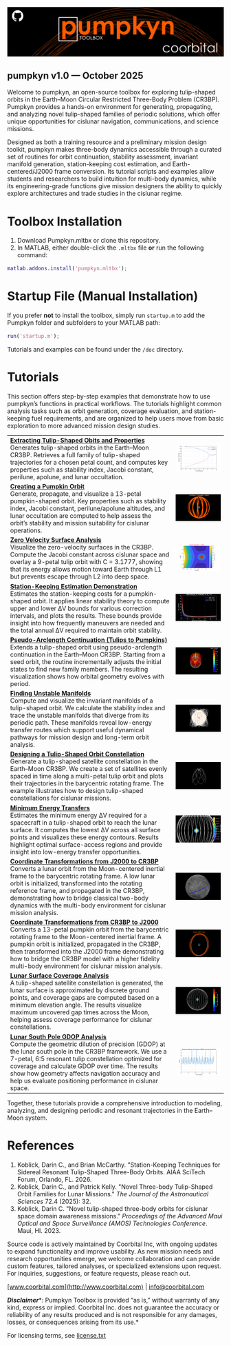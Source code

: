 

![image_0.png](./ReadMe_media/image_0.png)

## **pumpkyn v1.0 — October 2025**

Welcome to pumpkyn, an open\-source toolbox for exploring tulip\-shaped orbits in the Earth–Moon Circular Restricted Three\-Body Problem (CR3BP). Pumpkyn provides a hands\-on environment for generating, propagating, and analyzing novel tulip\-shaped families of periodic solutions, which offer unique opportunities for cislunar navigation, communications, and science missions.


Designed as both a training resource and a preliminary mission design toolkit, pumpkyn makes  three\-body dynamics accessible through a curated set of routines for orbit continuation, stability assessment, invariant manifold generation, station\-keeping cost estimation, and Earth\-centered/J2000 frame conversion. Its tutorial scripts and examples allow students and researchers to build intuition for multi\-body dynamics, while its engineering\-grade functions give mission designers the ability to quickly explore architectures and trade studies in the cislunar regime.

# Toolbox Installation
1.  Download Pumpkyn.mltbx or clone this repository.
2. In MATLAB, either double\-click the `.mltbx` file **or** run the following command:
```matlab
matlab.addons.install('pumpkyn.mltbx');
```
# Startup File (Manual Installation)

If you prefer **not** to install the toolbox, simply run `startup.m` to add the Pumpkyn folder and subfolders to your MATLAB path:

```matlab
run('startup.m');
```

Tutorials and examples can be found under the `/doc` directory.

# Tutorials

This section offers step\-by\-step examples that demonstrate how to use pumpkyn’s functions in practical workflows. The tutorials highlight common analysis tasks such as orbit generation, coverage evaluation, and station\-keeping fuel requirements, and are organized to help users move from basic exploration to more advanced mission design studies.

|||
| :-- | :-- |
| [**Extracting Tulip\-Shaped Obits and Properties**](./doc/intro_tulip.mlx) <br> Generates tulip\-shaped orbits in the Earth–Moon CR3BP. Retrieves a full family of tulip\-shaped trajectories for a chosen petal count, and computes key properties such as stability index, Jacobi constant, perilune, apolune, and lunar occultation.   | ![image_1.png](./ReadMe_media/image_1.png)   |
| [**Creating a Pumpkin Orbit**](./doc/intro_pumpkyn.mlx) <br> Generate, propagate, and visualize a 13\-petal pumpkin\-shaped orbit. Key properties such as stability index, Jacobi constant, perilune/apolune altitudes, and lunar occultation are computed to help assess the orbit’s stability and mission suitability for cislunar operations.  | ![image_2.png](./ReadMe_media/image_2.png)   |
| [**Zero Velocity Surface Analysis**](./doc/zeroVelocity.mlx) <br> Visualize the zero\-velocity surfaces in the CR3BP. Compute the Jacobi constant across cislunar space and overlay a 9\-petal tulip orbit with C = 3.1777, showing that its energy allows motion toward Earth through L1 but prevents escape through L2 into deep space.  | ![image_3.png](./ReadMe_media/image_3.png)   |
| [**Station\-Keeping Estimation Demonstration**](./doc/stationKeepingEst.mlx) <br> Estimates the station\-keeping costs for a pumpkin\-shaped orbit. It applies linear stability theory to compute upper and lower ΔV bounds for various correction intervals, and plots the results. These bounds provide insight into how frequently maneuvers are needed and the total annual ΔV required to maintain orbit stability.  | ![image_4.png](./ReadMe_media/image_4.png)   |
| [**Pseudo\-Arclength Continuation (Tulips to Pumpkins)**](./doc/tulipContinuation.mlx) <br> Extends a tulip\-shaped orbit using pseudo\-arclength continuation in the Earth–Moon CR3BP. Starting from a seed orbit, the routine incrementally adjusts the initial states to find new family members. The resulting visualization shows how orbital geometry evolves with period.  | ![image_5.png](./ReadMe_media/image_5.png)   |
| [**Finding Unstable Manifolds**](./doc/manifolds.mlx) <br> Compute and visualize the invariant manifolds of a tulip\-shaped orbit. We calculate the stability index and trace the unstable manifolds that diverge from its periodic path. These manifolds reveal low\-energy transfer routes which support useful dynamical pathways for mission design and long\-term orbit analysis.  | ![image_6.png](./ReadMe_media/image_6.png)   |
| [**Designing a Tulip\-Shaped Orbit Constellation**](./doc/intro_constellation.mlx) <br> Generate a tulip\-shaped satellite constellation in the Earth–Moon CR3BP. We create a set of satellites evenly spaced in time along a multi\-petal tulip orbit and plots their trajectories in the barycentric rotating frame. The example illustrates how to design tulip\-shaped constellations for cislunar missions.  | ![image_7.png](./ReadMe_media/image_7.png)   |
| [**Minimum Energy Transfers**](./doc/minEnergy.mlx) <br> Estimates the minimum energy ΔV required for a spacecraft in a tulip\-shaped orbit to reach the lunar surface. It computes the lowest ΔV across all surface points and visualizes these energy contours. Results highlight optimal surface\-access regions and provide insight into low\-energy transfer opportunities.  | ![image_8.png](./ReadMe_media/image_8.png)   |
| [**Coordinate Transformations from J2000 to CR3BP**](./doc/j2k2cr3bp.mlx) <br> Converts a lunar orbit from the Moon\-centered inertial frame to the barycentric rotating frame. A low lunar orbit is initialized, transformed into the rotating reference frame, and propagated in the CR3BP, demonstrating how to bridge classical two\-body dynamics with the multi\-body environment for cislunar mission analysis.  | ![image_9.png](./ReadMe_media/image_9.png)   |
| [**Coordinate Transformations from CR3BP to J2000**](./doc/cr3bp2j2k.mlx) <br> Converts a 13\-petal pumpkin orbit from the barycentric rotating frame to the Moon\-centered inertial frame. A pumpkin orbit is initialized, propagated in the CR3BP, then transformed into the J2000 frame demonstrating how to bridge the CR3BP model with a higher fidelity multi\-body environment for cislunar mission analysis.  | ![image_10.png](./ReadMe_media/image_10.png)   |
| [**Lunar Surface Coverage Analysis**](./doc/surfCoverage.mlx) <br> A tulip\-shaped satellite constellation is generated, the lunar surface is approximated by discrete ground points, and coverage gaps are computed based on a minimum elevation angle. The results visualize maximum uncovered gap times across the Moon, helping assess coverage performance for cislunar constellations.  | ![image_11.png](./ReadMe_media/image_11.png)   |
| [**Lunar South Pole GDOP Analysis**](./doc/intro_gdop.mlx) <br> Compute the geometric dilution of precision (GDOP) at the lunar south pole in the CR3BP framework. We use a 7\-petal, 6:5 resonant tulip constellation optimized for coverage and calculate GDOP over time. The results show how geometry affects navigation accuracy and help us evaluate positioning performance in cislunar space.  | ![image_12.png](./ReadMe_media/image_12.png)   |


Together, these tutorials provide a comprehensive introduction to modeling, analyzing, and designing periodic and resonant trajectories in the Earth–Moon system.

# References
1.  Koblick, Darin C., and Brian McCarthy. "Station\-Keeping Techniques for Sidereal Resonant Tulip\-Shaped Three\-Body Orbits. AIAA SciTech Forum, Orlando, FL. 2026.
2. Koblick, Darin C., and Patrick Kelly. "Novel Three\-body Tulip\-Shaped Orbit Families for Lunar Missions." *The Journal of the Astronautical Sciences* 72.4 (2025): 32.
3. Koblick, Darin C. "Novel tulip\-shaped three\-body orbits for cislunar space domain awareness missions." *Proceedings of the Advanced Maui Optical and Space Surveillance (AMOS) Technologies Conference*. Maui, HI. 2023.

Source code is actively maintained by Coorbital Inc, with ongoing updates to expand functionality and improve usability. As new mission needs and research opportunities emerge, we welcome collaboration and can provide custom features, tailored analyses, or specialized extensions upon request. For inquiries, suggestions, or feature requests, please reach out.


[www.coorbital.com](http://www.coorbital.com) | [info@coorbital.com](mailto:info@coorbital.com)


***Disclaimer****: Pumpkyn Toolbox is provided “as is,” without warranty of any kind, express or implied. Coorbital Inc. does not guarantee the accuracy or reliability of any results produced and is not responsible for any damages, losses, or consequences arising from its use.*


For licensing terms, see [license.txt](./LICENSE)

